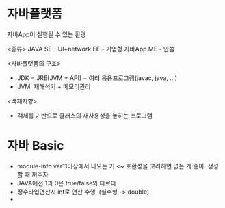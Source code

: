 # 자바플랫폼 
자바App이 실행될 수 있는 환경

<종류>
JAVA SE - UI+network
     EE - 기업형 자바App
     ME - 안씀

<자바플랫폼의 구조>
- JDK = JRE(JVM + API) + 여러 응용프로그램(javac, java, ...)
- JVM: 재해석기 + 메모리관리

<객체지향>
- 객체를 기반으로 클래스의 재사용성을 높히는 프로그램



# 자바 Basic
- module-info ver11이상에서 나오는 거 <~ 호환성을 고려하면 없는 게 좋아. 생성할 때 꺼주자
- JAVA에선 1과 0은 true/false와 다르다
- 정수타입연산시 int로 연산 수행, (실수형 -> double)
- 
